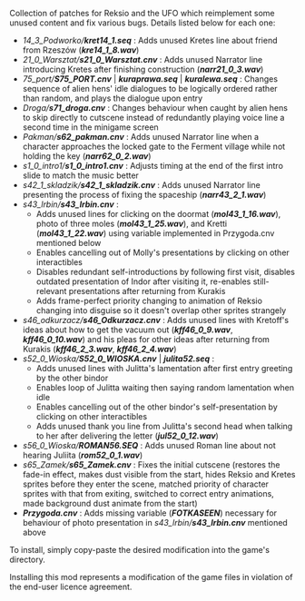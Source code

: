Collection of patches for Reksio and the UFO which reimplement some unused content and fix various bugs. Details listed below for each one:

- *14_3_Podworko/**kret14_1.seq*** : Adds unused Kretes line about friend from Rzeszów (***kre14_1_8.wav***)
- *21_0_Warsztat/**s21_0_Warsztat.cnv*** : Adds unused Narrator line introducing Kretes after finishing construction (***narr21_0_3.wav***)
- *75_port/**S75_PORT.cnv*** | ***kuraprawa.seq*** | ***kuralewa.seq*** : Changes sequence of alien hens' idle dialogues to be logically ordered rather than random, and plays the dialogue upon entry
- *Droga/**s71_droga.cnv*** : Changes behaviour when caught by alien hens to skip directly to cutscene instead of redundantly playing voice line a second time in the minigame screen
- *Pakman/**s62_pakman.cnv*** : Adds unused Narrator line when a character approaches the locked gate to the Ferment village while not holding the key (***narr62_0_2.wav***)
- *s1_0_intro1/**s1_0_intro1.cnv*** : Adjusts timing at the end of the first intro slide to match the music better
- *s42_1_skladzik/**s42_1_skladzik.cnv*** : Adds unused Narrator line presenting the process of fixing the spaceship (***narr43_2_1.wav***)
- *s43_lrbin/**s43_lrbin.cnv*** :
  - Adds unused lines for clicking on the doormat (***mol43_1_16.wav***), photo of three moles (***mol43_1_25.wav***), and Kretti (***mol43_1_22.wav***) using variable implemented in Przygoda.cnv mentioned below
  - Enables cancelling out of Molly's presentations by clicking on other interactibles
  - Disables redundant self-introductions by  following first visit, disables outdated presentation of Indor after visiting it, re-enables still-relevant presentations after returning from Kurakis
  - Adds frame-perfect priority changing to animation of Reksio changing into disguise so it doesn't overlap other sprites strangely
- *s46_odkurzacz/**s46_Odkurzacz.cnv*** : Adds unused lines with Kretoff's ideas about how to get the vacuum out (***kff46_0_9.wav***, ***kff46_0_10.wav***) and his pleas for other ideas after returning from Kurakis (***kff46_2_3.wav***, ***kff46_2_4.wav***)
- *s52_0_Wioska/**S52_0_WIOSKA.cnv*** | ***julita52.seq*** :
  - Adds unused lines with Julitta's lamentation after first entry greeting by the other bindor
  - Enables loop of Julitta waiting then saying random lamentation when idle
  - Enables cancelling out of the other bindor's self-presentation by clicking on other interactibles
  - Adds unused thank you line from Julitta's second head when talking to her after delivering the letter (***jul52_0_12.wav***)
- *s56_0_Wioska/**ROMAN56.SEQ*** : Adds unused Roman line about not hearing Juliita (***rom52_0_1.wav***)
- *s65_Zamek/**s65_Zamek.cnv*** : Fixes the initial cutscene (restores the fade-in effect, makes dust visible from the start, hides Reksio and Kretes sprites before they enter the scene, matched priority of character sprites with that from exiting, switched to correct entry animations, made background dust animate from the start)
- ***Przygoda.cnv*** : Adds missing variable (***FOTKASEEN***) necessary for behaviour of photo presentation in *s43_lrbin/**s43_lrbin.cnv*** mentioned above

To install, simply copy-paste the desired modification into the game's directory.

Installing this mod represents a modification of the game files in violation of the end-user licence agreement.

